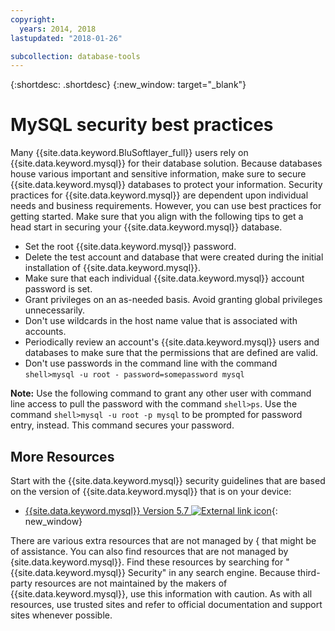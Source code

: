 ```yaml
---
copyright:
  years: 2014, 2018
lastupdated: "2018-01-26"

subcollection: database-tools
---
```


{:shortdesc: .shortdesc}
{:new_window: target="_blank"}

# MySQL security best practices

Many {{site.data.keyword.BluSoftlayer_full}} users rely on {{site.data.keyword.mysql}} for their database solution. Because databases house various important and sensitive information, make sure to secure {{site.data.keyword.mysql}} databases to protect your information. Security practices for {{site.data.keyword.mysql}} are dependent upon individual needs and business requirements. However, you can use best practices for getting started. Make sure that you align with the following tips to get a head start in securing your {{site.data.keyword.mysql}} database.

* Set the root {{site.data.keyword.mysql}} password.
* Delete the test account and database that were created during the initial installation of {{site.data.keyword.mysql}}.
* Make sure that each individual {{site.data.keyword.mysql}} account password is set.
* Grant privileges on an as-needed basis. Avoid granting global privileges unnecessarily.
* Don't use wildcards in the host name value that is associated with accounts.
* Periodically review an account's {{site.data.keyword.mysql}} users and databases to make sure that the permissions that are defined are valid.
* Don't use passwords in the command line with the command `shell>mysql -u root - password=somepassword mysql`

**Note:** Use the following command to grant any other user with command line access to pull the password with the command `shell>ps`. Use the command `shell>mysql -u root -p mysql` to be prompted for password entry, instead. This command secures your password.

## More Resources

Start with the {{site.data.keyword.mysql}} security guidelines that are based on the version of {{site.data.keyword.mysql}} that is on your device:

* [{{site.data.keyword.mysql}} Version 5.7 ![External link icon](../../icons/launch-glyph.svg "External link icon")](http://dev.mysql.com/doc/refman/5.7/en/security.html){: new_window}

There are various extra resources that are not managed by { that might be of assistance. You can also find resources that are not managed by {site.data.keyword.mysql}}. Find these resources by searching for "{{site.data.keyword.mysql}} Security" in any search engine. Because third-party resources are not maintained by the makers of {{site.data.keyword.mysql}}, use this information with caution. As with all resources, use trusted sites and refer to official documentation and support sites whenever possible.
